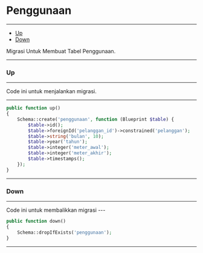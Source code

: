 # Penggunaan

---

-   [Up](#section-1)
-   [Down](#section-2)

<larecipe-card type="primary" rounded>
Migrasi Untuk Membuat Tabel Penggunaan.
</larecipe-card>

---

<a name="section-1"></a>

### Up

---

<larecipe-card type="warning" rounded>
Code ini untuk menjalankan migrasi.
</larecipe-card>

---

```php
public function up()
{
    Schema::create('penggunaan', function (Blueprint $table) {
        $table->id();
        $table->foreignId('pelanggan_id')->constrained('pelanggan');
        $table->string('bulan', 10);
        $table->year('tahun');
        $table->integer('meter_awal');
        $table->integer('meter_akhir');
        $table->timestamps();
    });
}
```

---

<a name="section-2"></a>

### Down

---

<larecipe-card type="success" rounded>
Code ini untuk membalikkan migrasi
</larecipe-card>
---

```php
public function down()
{
    Schema::dropIfExists('penggunaan');
}
```

---
